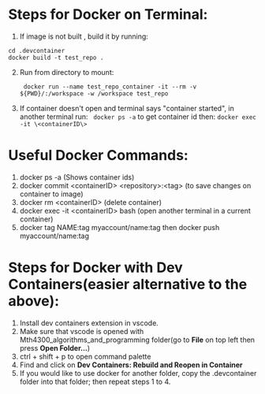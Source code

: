 # Steps for Docker on Terminal:
1. If image is not built , build it by running:
```
cd .devcontainer
docker build -t test_repo .
```      
2. Run from directory to mount: 
   ```
    docker run --name test_repo_container -it --rm -v ${PWD}/:/workspace -w /workspace test_repo
   ``` 
3. If container doesn't open and terminal says "container started", in another terminal run: ``` docker ps -a``` to get container id then: ``` docker exec -it \<containerID\> ```

# Useful Docker Commands:
1. docker ps -a (Shows container ids)
2. docker commit \<containerID\> \<repository\>:\<tag\> (to save changes on container to image)
3. docker rm \<containerID\> (delete container)
4. docker exec -it \<containerID\> bash (open another terminal in a current container)
5. docker tag NAME:tag myaccount/name:tag then docker push myaccount/name:tag


# Steps for Docker with Dev Containers(easier alternative to the above):
1. Install dev containers extension in vscode.
2. Make sure that vscode is opened with Mth4300_algorithms_and_programming folder(go to **File** on top left then press **Open Folder...**)
3. ctrl + shift + p to open command palette
4. Find and click on **Dev Containers: Rebuild and Reopen in Container**
5. If you would like to use docker for another folder, copy the .devcontainer folder into that folder; then repeat steps 1 to 4. 

